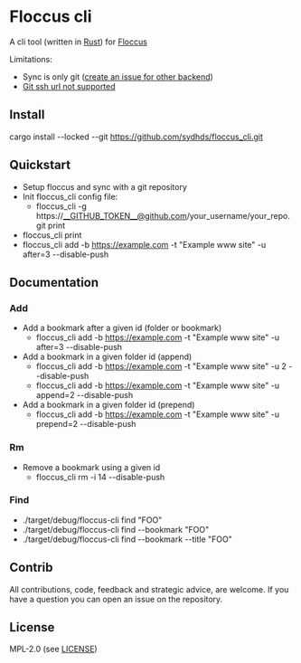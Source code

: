 # Floccus cli

A cli tool (written in [Rust](https://www.rust-lang.org)) for [Floccus](www.floccus.org)

Limitations:
* Sync is only git ([create an issue for other backend](https://github.com/sydhds/floccus_cli/issues/new/choose))
* [Git ssh url not supported](https://github.com/sydhds/floccus_cli/issues/5)

## Install

cargo install --locked --git https://github.com/sydhds/floccus_cli.git

## Quickstart

- Setup floccus and sync with a git repository
- Init floccus_cli config file:
  - floccus_cli -g https://__GITHUB_TOKEN__@github.com/your_username/your_repo.git print
- floccus_cli print
- floccus_cli add -b https://example.com -t "Example www site" -u after=3 --disable-push

## Documentation

### Add 

* Add a bookmark after a given id (folder or bookmark)
  * floccus_cli add -b https://example.com -t "Example www site" -u after=3 --disable-push
* Add a bookmark in a given folder id (append)
  * floccus_cli add -b https://example.com -t "Example www site" -u 2 --disable-push
  * floccus_cli add -b https://example.com -t "Example www site" -u append=2 --disable-push
* Add a bookmark in a given folder id (prepend)
  * floccus_cli add -b https://example.com -t "Example www site" -u prepend=2 --disable-push

### Rm

* Remove a bookmark using a given id
  * floccus_cli rm -i 14 --disable-push

### Find

* ./target/debug/floccus-cli find "FOO"
* ./target/debug/floccus-cli find --bookmark "FOO"
* ./target/debug/floccus-cli find --bookmark --title "FOO"

## Contrib

All contributions, code, feedback and strategic advice, are welcome. If you have a question you can open an issue on the repository. 

## License

MPL-2.0 (see [LICENSE](./LICENSE))